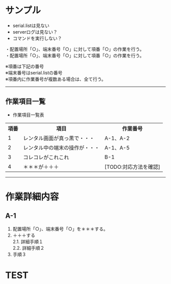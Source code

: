 # サンプル

* serial.listは見ない  
* serverログは見ない？  
* コマンドを実行しない？  

・配置場所「○」、端末番号「○」に対して項番「○」の作業を行う。  
・配置場所「○」、端末番号「○」に対して項番「○」の作業を行う。  

※項番は下記の番号  
※端末番号はserial.listの番号  
※項番内に作業番号が複数ある場合は、全て行う。  

---
## 作業項目一覧

* 作業項目一覧表  
<table>
<tr><th>項番</th><th>項目</th><th>作業番号</th></tr>
<tr><td>1</td><td>レンタル画面が真っ黒で・・・</td><td>A-1、A-2</td></tr>
<tr><td>2</td><td>レンタル中の端末の操作が・・・</td><td>A-1、A-5</td></tr>
<tr><td>3</td><td>コレコレがこれこれ</td><td>B-1</td></tr>
<tr><td>4</td><td>＊＊＊が＋＋＋</td><td>[TODO:対応方法を確認]</td></tr>
</table>

---
# 作業詳細内容

## A-1

1. 配置場所「○」、端末番号「○」を＊＊＊する。  
2. ＋＋＋する  
2.1. 詳細手順１  
2.2. 詳細手順２  
3. 手順３  


# TEST

